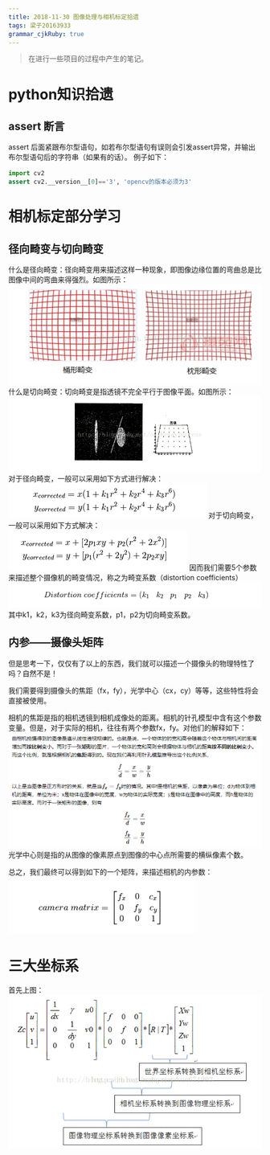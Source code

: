 ```yaml
---
title: 2018-11-30 图像处理与相机标定拾遗 
tags: 梁子20163933
grammar_cjkRuby: true
---
```


> 在进行一些项目的过程中产生的笔记。

# python知识拾遗
## assert 断言
assert 后面紧跟布尔型语句，如若布尔型语句有误则会引发assert异常，并输出布尔型语句后的字符串（如果有的话）。
例子如下：
```python
import cv2
assert cv2.__version__[0]=='3', 'opencv的版本必须为3'
```


# 相机标定部分学习
## 径向畸变与切向畸变
什么是径向畸变：径向畸变用来描述这样一种现象，即图像边缘位置的弯曲总是比图像中间的弯曲来得强烈。如图所示：
![enter description here](./images/1543584917811.png)
什么是切向畸变：切向畸变是指透镜不完全平行于图像平面。如图所示：
![enter description here](./images/1543584982375.png)
对于径向畸变，一般可以采用如下方式进行解决：
![enter description here](./images/1543585115492.png)
对于切向畸变，一般可以采用如下方式解决：
![enter description here](./images/1543585180015.png)
因而我们需要5个参数来描述整个摄像机的畸变情况，称之为畸变系数（distortion coefficients）
![enter description here](./images/1543585251397.png)
其中k1，k2，k3为径向畸变系数，p1，p2为切向畸变系数。
## 内参——摄像头矩阵
但是思考一下，仅仅有了以上的东西，我们就可以描述一个摄像头的物理特性了吗？自然不是！

我们需要得到摄像头的焦距（fx，fy），光学中心（cx，cy）等等，这些特性将会直接被使用。

相机的焦距是指的相机透镜到相机成像处的距离。相机的针孔模型中含有这个参数变量。但是，对于实际的相机，往往有两个参数fx，fy。对他们的解释如下：
![enter description here](./images/1543585744205.png)
光学中心则是指的从图像的像素原点到图像的中心点所需要的横纵像素个数。

总之，我们最终可以得到如下的一个矩阵，来描述相机的内参数：
![enter description here](./images/1543585853858.png)


# 三大坐标系
首先上图：
![enter description here](./images/1543585075336.png)